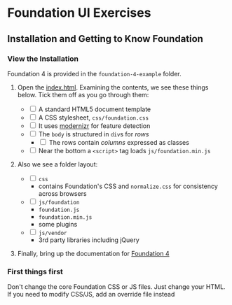# Foundation UI Exercises


## Installation and Getting to Know Foundation

### View the Installation

Foundation 4 is provided in the `foundation-4-example` folder.

1. Open the [index.html](foundation-4-example/index.html).
   Examining the contents, we see these things below.
   Tick them off as you go through them:
    
    - <input type="checkbox"> A standard HTML5 document template
    - <input type="checkbox"> A CSS stylesheet, `css/foundation.css`
    - <input type="checkbox"> It uses [modernizr](https://modernizr.com/) for feature detection
    - <input type="checkbox"> The `body` is structured in `div`s for _rows_
        - <input type="checkbox"> The rows contain _columns_ expressed as classes 
    - <input type="checkbox"> Near the bottom a `<script>` tag loads `js/foundation.min.js`
1. Also we see a folder layout:
    - <input type="checkbox"> `css`
        - contains Foundation's CSS and `normalize.css` for consistency across browsers
    - <input type="checkbox"> `js/foundation`
        - `foundation.js`
        - `foundation.min.js`
        - some plugins
    - <input type="checkbox"> `js/vendor`
        - 3rd party libraries including jQuery

1. Finally, bring up the documentation for [Foundation 4](http://foundation.zurb.com/sites/docs/v/4.3.2/)

### First things first

Don't change the core Foundation CSS or JS files.
Just change your HTML.
If you need to modify CSS/JS, add an override file instead

